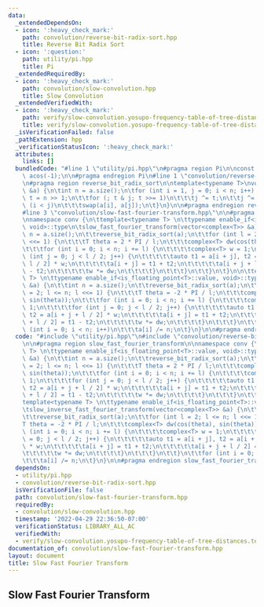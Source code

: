```yaml
---
data:
  _extendedDependsOn:
  - icon: ':heavy_check_mark:'
    path: convolution/reverse-bit-radix-sort.hpp
    title: Reverse Bit Radix Sort
  - icon: ':question:'
    path: utility/pi.hpp
    title: Pi
  _extendedRequiredBy:
  - icon: ':heavy_check_mark:'
    path: convolution/slow-convolution.hpp
    title: Slow Convolution
  _extendedVerifiedWith:
  - icon: ':heavy_check_mark:'
    path: verify/slow-convolution.yosupo-frequency-table-of-tree-distances.test.cpp
    title: verify/slow-convolution.yosupo-frequency-table-of-tree-distances.test.cpp
  _isVerificationFailed: false
  _pathExtension: hpp
  _verificationStatusIcon: ':heavy_check_mark:'
  attributes:
    links: []
  bundledCode: "#line 1 \"utility/pi.hpp\"\n#pragma region Pi\n\nconst double PI =\
    \ acos(-1);\n\n#pragma endregion Pi\n#line 1 \"convolution/reverse-bit-radix-sort.hpp\"\
    \n#pragma region reverse_bit_radix_sort\n\ntemplate<typename T>\nvoid reverse_bit_radix_sort(vector<T>\
    \ &a) {\n\tint n = a.size();\n\tfor (int i = 1, j = 0; i < n; i++) {\n\t\tint\
    \ t = n >> 1;\n\t\tfor (; t & j; t >>= 1)\n\t\t\tj ^= t;\n\t\tj ^= t;\n\t\tif\
    \ (i < j)\n\t\t\tswap(a[i], a[j]);\n\t}\n}\n\n#pragma endregion reverse_bit_radix_sort\n\
    #line 3 \"convolution/slow-fast-fourier-transform.hpp\"\n\n#pragma region slow_fast_fourier_transform\n\
    \nnamespace conv {\n\ttemplate<typename T> \n\ttypename enable_if<is_floating_point<T>::value,\
    \ void>::type\n\tslow_fast_fourier_transform(vector<complex<T>> &a) {\n\t\tint\
    \ n = a.size();\n\t\treverse_bit_radix_sort(a);\n\t\tfor (int l = 2; l <= n; l\
    \ <<= 1) {\n\t\t\tT theta = 2 * PI / l;\n\t\t\tcomplex<T> dw(cos(theta), sin(theta));\n\
    \t\t\tfor (int i = 0; i < n; i += l) {\n\t\t\t\tcomplex<T> w = 1;\n\t\t\t\tfor\
    \ (int j = 0; j < l / 2; j++) {\n\t\t\t\t\tauto t1 = a[i + j], t2 = a[i + j +\
    \ l / 2] * w;\n\t\t\t\t\ta[i + j] = t1 + t2;\n\t\t\t\t\ta[i + j + l / 2] = t1\
    \ - t2;\n\t\t\t\t\tw *= dw;\n\t\t\t\t}\n\t\t\t}\n\t\t}\n\t}\n\n\ttemplate<typename\
    \ T> \n\ttypename enable_if<is_floating_point<T>::value, void>::type\n\tslow_inverse_fast_fourier_transform(vector<complex<T>>\
    \ &a) {\n\t\tint n = a.size();\n\t\treverse_bit_radix_sort(a);\n\t\tfor (int l\
    \ = 2; l <= n; l <<= 1) {\n\t\t\tT theta = -2 * PI / l;\n\t\t\tcomplex<T> dw(cos(theta),\
    \ sin(theta));\n\t\t\tfor (int i = 0; i < n; i += l) {\n\t\t\t\tcomplex<T> w =\
    \ 1;\n\t\t\t\tfor (int j = 0; j < l / 2; j++) {\n\t\t\t\t\tauto t1 = a[i + j],\
    \ t2 = a[i + j + l / 2] * w;\n\t\t\t\t\ta[i + j] = t1 + t2;\n\t\t\t\t\ta[i + j\
    \ + l / 2] = t1 - t2;\n\t\t\t\t\tw *= dw;\n\t\t\t\t}\n\t\t\t}\n\t\t}\n\t\tfor\
    \ (int i = 0; i < n; i++)\n\t\t\ta[i] /= n;\n\t}\n}\n\n#pragma endregion slow_fast_fourier_transform\n"
  code: "#include \"utility/pi.hpp\"\n#include \"convolution/reverse-bit-radix-sort.hpp\"\
    \n\n#pragma region slow_fast_fourier_transform\n\nnamespace conv {\n\ttemplate<typename\
    \ T> \n\ttypename enable_if<is_floating_point<T>::value, void>::type\n\tslow_fast_fourier_transform(vector<complex<T>>\
    \ &a) {\n\t\tint n = a.size();\n\t\treverse_bit_radix_sort(a);\n\t\tfor (int l\
    \ = 2; l <= n; l <<= 1) {\n\t\t\tT theta = 2 * PI / l;\n\t\t\tcomplex<T> dw(cos(theta),\
    \ sin(theta));\n\t\t\tfor (int i = 0; i < n; i += l) {\n\t\t\t\tcomplex<T> w =\
    \ 1;\n\t\t\t\tfor (int j = 0; j < l / 2; j++) {\n\t\t\t\t\tauto t1 = a[i + j],\
    \ t2 = a[i + j + l / 2] * w;\n\t\t\t\t\ta[i + j] = t1 + t2;\n\t\t\t\t\ta[i + j\
    \ + l / 2] = t1 - t2;\n\t\t\t\t\tw *= dw;\n\t\t\t\t}\n\t\t\t}\n\t\t}\n\t}\n\n\t\
    template<typename T> \n\ttypename enable_if<is_floating_point<T>::value, void>::type\n\
    \tslow_inverse_fast_fourier_transform(vector<complex<T>> &a) {\n\t\tint n = a.size();\n\
    \t\treverse_bit_radix_sort(a);\n\t\tfor (int l = 2; l <= n; l <<= 1) {\n\t\t\t\
    T theta = -2 * PI / l;\n\t\t\tcomplex<T> dw(cos(theta), sin(theta));\n\t\t\tfor\
    \ (int i = 0; i < n; i += l) {\n\t\t\t\tcomplex<T> w = 1;\n\t\t\t\tfor (int j\
    \ = 0; j < l / 2; j++) {\n\t\t\t\t\tauto t1 = a[i + j], t2 = a[i + j + l / 2]\
    \ * w;\n\t\t\t\t\ta[i + j] = t1 + t2;\n\t\t\t\t\ta[i + j + l / 2] = t1 - t2;\n\
    \t\t\t\t\tw *= dw;\n\t\t\t\t}\n\t\t\t}\n\t\t}\n\t\tfor (int i = 0; i < n; i++)\n\
    \t\t\ta[i] /= n;\n\t}\n}\n\n#pragma endregion slow_fast_fourier_transform"
  dependsOn:
  - utility/pi.hpp
  - convolution/reverse-bit-radix-sort.hpp
  isVerificationFile: false
  path: convolution/slow-fast-fourier-transform.hpp
  requiredBy:
  - convolution/slow-convolution.hpp
  timestamp: '2022-04-29 22:36:50-07:00'
  verificationStatus: LIBRARY_ALL_AC
  verifiedWith:
  - verify/slow-convolution.yosupo-frequency-table-of-tree-distances.test.cpp
documentation_of: convolution/slow-fast-fourier-transform.hpp
layout: document
title: Slow Fast Fourier Transform
---
```


## Slow Fast Fourier Transform